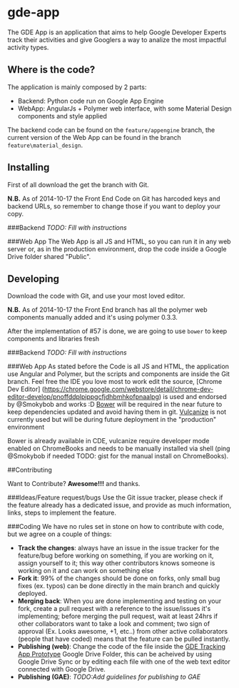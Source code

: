 gde-app
=======

The GDE App is an application that aims to help Google Developer Experts track their activities and give Googlers a way to analize the most impactful activity types.


## Where is the code?

The application is mainly composed by 2 parts:
- Backend: Python code run on Google App Engine
- WebApp: AngularJs + Polymer web interface, with some Material Design components and style applied

The backend code can be found on the `feature/appengine` branch, the current version of the Web App can be found in the branch `feature\material_design`.

## Installing

First of all download the get the branch with Git.

**N.B.** As of 2014-10-17 the Front End Code on Git has harcoded keys and backend URLs, so remember to change those if you want to deploy your copy.

###Backend
*TODO: Fill with instructions*

###Web App
The Web App is all JS and HTML, so you can run it in any web server or, as in the production environment, drop the code inside a Google Drive folder shared "Public".

## Developing

Download the code with Git, and use your most loved editor.

**N.B.** As of 2014-10-17 the Front End branch has all the polymer web components manually added and it's using polymer 0.3.3.

After the implementation of #57 is done, we are going to use `bower` to keep components and libraries fresh

###Backend
*TODO: Fill with instructions*

###Web App
As stated before the Code is all JS and HTML, the application use Angular and Polymer, but the scripts and components are inside the Git branch.
Feel free the IDE you love most to work edit the source, [Chrome Dev Editor] (https://chrome.google.com/webstore/detail/chrome-dev-editor-develop/pnoffddplpippgcfjdhbmhkofpnaalpg) is used and endorsed by @Smokybob and works :D
[Bower](http://bower.io/) will be required in the near future to keep dependencies updated and avoid having them in git.
[Vulcanize](https://github.com/polymer/vulcanize) is not currently used but will be during future deployment in the "production" environment

Bower is already available in CDE, vulcanize require developer mode enabled on ChromeBooks and needs to be manually installed via shell (ping @Smokybob if needed TODO: gist for the manual install on ChromeBooks).

##Contributing

Want to Contribute? **Awesome!!!** and thanks.

###Ideas/Feature request/bugs
Use the Git issue tracker, please check if the feature already has a dedicated issue, and provide as much information, links, steps to implement the feature.

###Coding
We have no rules set in stone on how to contribute with code, but we agree on a couple of things:
- **Track the changes**: always have an issue in the issue tracker for the feature/bug before working on something, if you are working on it, assign yourself to it; this way other contributors knows someone is working on it and can work on something else
- **Fork it**: 99% of the changes should be done on forks, only small bug fixes (ex. typos) can be done directly in the main branch and quickly deployed.
- **Merging back**: When you are done implementing and testing on your fork, create a pull request with a reference to the issue/issues it's implementing; before merging the pull request, wait at least 24hrs if other collaborators want to take a look and comment; two sign of approval (Ex. Looks awesome, +1, etc..) from other active collaborators (people that have coded) means that the feature can be pulled instantly.
- **Publishing (web)**: Change the code of the file inside the [GDE Tracking App Prototype](https://drive.google.com/folderview?id=0B_RClkFMLkcpeDdNSHVmVXdTY0k&usp=sharing) Google Drive Folder, this can be acheived by using Google Drive Sync or by editing each file with one of the web text editor connected with Google Drive.
- **Publishing (GAE)**: *TODO:Add guidelines for publishing to GAE*
